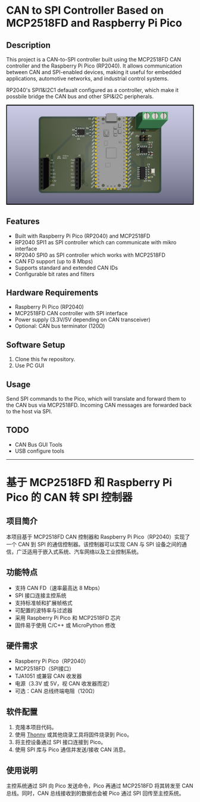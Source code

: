 # CAN to SPI Controller Based on MCP2518FD and Raspberry Pi Pico

## Description

This project is a CAN-to-SPI controller built using the MCP2518FD CAN controller and the Raspberry Pi Pico (RP2040). It allows communication between CAN and SPI-enabled devices, making it useful for embedded applications, automotive networks, and industrial control systems.

RP2040's SPI1&I2C1 defaualt configured as a controller, which make it possbile bridge the CAN bus and other SPI&I2C peripherals.

![RP2040-CAN-Bridge](https://github.com/rt4bc/Rpi-Pico-Bridge-CAN-SPI/blob/master/output/RP2040-Bridge-CAN-SPI.png)

## Features
- Built with Raspberry Pi Pico (RP2040) and MCP2518FD
- RP2040 SPI1 as SPI controller which can communicate with mikro interface
- RP2040 SPI0 as SPI controller which works with MCP2518FD
- CAN FD support (up to 8 Mbps)
- Supports standard and extended CAN IDs
- Configurable bit rates and filters

## Hardware Requirements

- Raspberry Pi Pico (RP2040)
- MCP2518FD CAN controller with SPI interface
- Power supply (3.3V/5V depending on CAN transceiver)
- Optional: CAN bus terminator (120Ω)

## Software Setup

1. Clone this fw repository.
2. Use PC GUI 

## Usage

Send SPI commands to the Pico, which will translate and forward them to the CAN bus via MCP2518FD. Incoming CAN messages are forwarded back to the host via SPI.

## TODO

- CAN Bus GUI Tools
- USB configure tools

---

# 基于 MCP2518FD 和 Raspberry Pi Pico 的 CAN 转 SPI 控制器

## 项目简介

本项目基于 MCP2518FD CAN 控制器和 Raspberry Pi Pico（RP2040）实现了一个 CAN 到 SPI 的通信控制器。该控制器可以实现 CAN 与 SPI 设备之间的通信，广泛适用于嵌入式系统、汽车网络以及工业控制系统。

## 功能特点

- 支持 CAN FD（速率最高达 8 Mbps）
- SPI 接口连接主控系统
- 支持标准帧和扩展帧格式
- 可配置的波特率与过滤器
- 采用 Raspberry Pi Pico 和 MCP2518FD 芯片
- 固件易于使用 C/C++ 或 MicroPython 修改

## 硬件需求

- Raspberry Pi Pico（RP2040）
- MCP2518FD（SPI接口）
- TJA1051 或兼容 CAN 收发器
- 电源（3.3V 或 5V，视 CAN 收发器而定）
- 可选：CAN 总线终端电阻（120Ω）

## 软件配置

1. 克隆本项目代码。
2. 使用 [Thonny](https://thonny.org/) 或其他烧录工具将固件烧录到 Pico。
3. 将主控设备通过 SPI 接口连接到 Pico。
4. 使用 SPI 库与 Pico 通信并发送/接收 CAN 消息。

## 使用说明

主控系统通过 SPI 向 Pico 发送命令，Pico 再通过 MCP2518FD 将其转发至 CAN 总线。同时，CAN 总线接收到的数据也会被 Pico 通过 SPI 回传至主控系统。


